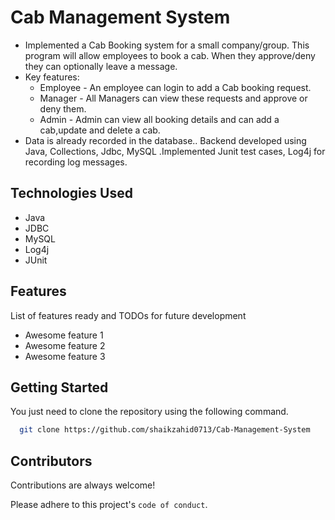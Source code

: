 
# Cab Management System

- Implemented a Cab Booking system for a small company/group. This program will allow employees to book a cab. When they approve/deny they can optionally leave a message.
- Key features: 
    - Employee - An employee can login to add a Cab booking request. 
    - Manager - All Managers can view these requests and approve or deny them.
    - Admin - Admin can view all booking details and can add a cab,update and delete a cab. 
- Data is already recorded in the database.. Backend developed using Java, Collections, Jdbc, MySQL .Implemented Junit test cases, Log4j for recording log messages.

 



 

## Technologies Used
- Java
- JDBC
- MySQL
- Log4j
- JUnit

## Features

List of features ready and TODOs for future development

- Awesome feature 1
- Awesome feature 2
- Awesome feature 3


## Getting Started

You just need to clone the repository using the following command.

```bash
  git clone https://github.com/shaikzahid0713/Cab-Management-System
```
    
## Contributors

Contributions are always welcome!

Please adhere to this project's `code of conduct`.
